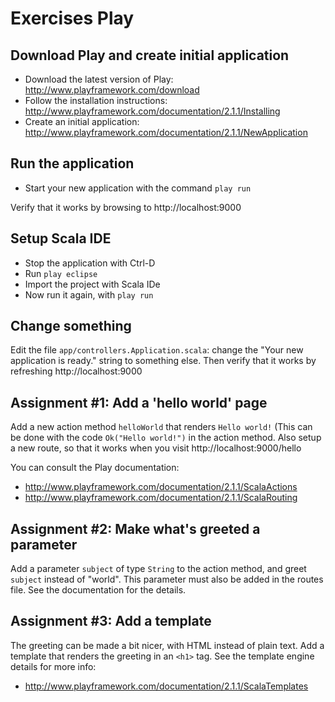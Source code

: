 Exercises Play
==============

Download Play and create initial application
--------------------------------------------

* Download the latest version of Play: http://www.playframework.com/download
* Follow the installation instructions: http://www.playframework.com/documentation/2.1.1/Installing
* Create an initial application: http://www.playframework.com/documentation/2.1.1/NewApplication

Run the application
-------------------

* Start your new application with the command `play run`
 
Verify that it works by browsing to http://localhost:9000

Setup Scala IDE
---------------

* Stop the application with Ctrl-D
* Run `play eclipse`
* Import the project with Scala IDe
* Now run it again, with `play run`

Change something
----------------

Edit the file `app/controllers.Application.scala`: change the "Your new application is ready." string to something else. Then verify that it works by refreshing http://localhost:9000

Assignment #1: Add a 'hello world' page
---------------------------------------

Add a new action method `helloWorld` that renders `Hello world!` (This can be done with the code `Ok("Hello world!")` in the action method. Also setup a new route, so that it works when you visit http://localhost:9000/hello

You can consult the Play documentation:
* http://www.playframework.com/documentation/2.1.1/ScalaActions
* http://www.playframework.com/documentation/2.1.1/ScalaRouting

Assignment #2: Make what's greeted a parameter
----------------------------------------------

Add a parameter `subject` of type `String` to the action method, and greet `subject` instead of "world". This parameter must also be added in the routes file. See the documentation for the details.

Assignment #3: Add a template
-----------------------------

The greeting can be made a bit nicer, with HTML instead of plain text. Add a template that renders the greeting in an `<h1>` tag. See the template engine details for more info:

* http://www.playframework.com/documentation/2.1.1/ScalaTemplates
